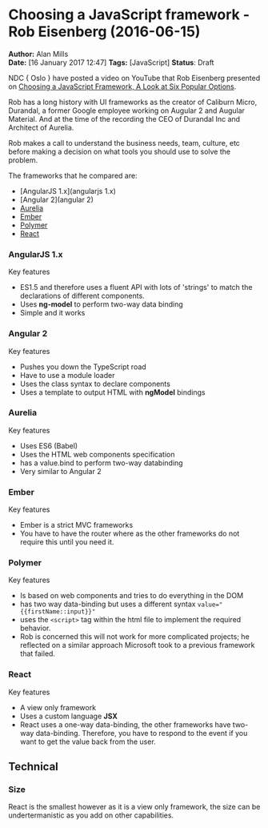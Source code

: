 Choosing a JavaScript framework - Rob Eisenberg (2016-06-15)
============================================================
**Author:** Alan Mills  
**Date:** [16 January 2017 12:47]
**Tags:** [JavaScript]
**Status**: Draft

NDC { Oslo } have posted a video on YouTube that Rob Eisenberg presented on [Choosing a JavaScript Framework, A Look at Six Popular Options](https://youtu.be/6I_GwgoGm1w).

Rob has a long history with UI frameworks as the creator of Caliburn Micro, Durandal, a former Google employee working on Augular 2 and Augular Material.  And at the time of the recording the CEO of Durandal Inc and Architect of Aurelia.

Rob makes a call to understand the business needs, team, culture, etc before making a decision on what tools you should use to solve the problem.

The frameworks that he compared are:
* [AngularJS 1.x](angularjs 1.x)
* [Angular 2](angular 2)
* [Aurelia](aurelia)
* [Ember](ember)
* [Polymer](polymer)
* [React](react)

### AngularJS 1.x
Key features
* ES1.5 and therefore uses a fluent API with lots of 'strings' to match the declarations of different components.
* Uses **ng-model** to perform two-way data binding
* Simple and it works

### Angular 2
Key features
* Pushes you down the TypeScript road
* Have to use a module loader
* Uses the class syntax to declare components
* Uses a template to output HTML with **ngModel** bindings

### Aurelia
Key features
* Uses ES6 (Babel)
* Uses the HTML web components specification
* has a value.bind to perform two-way databinding
* Very similar to Angular 2

### Ember
Key features
* Ember is a strict MVC frameworks
* You have to have the router where as the other frameworks do not require this until you need it.

### Polymer
Key features
* Is based on web components and tries to do everything in the DOM
* has two way data-binding but uses a different syntax `value="{{firstName::input}}"`
* uses the `<script>` tag within the html file to implement the required behavior.
* Rob is concerned this will not work for more complicated projects; he reflected on a similar approach Microsoft took to a previous framework that failed.

### React
Key features
* A view only framework
* Uses a custom language **JSX**
* React uses a one-way data-binding, the other frameworks have two-way data-binding.  Therefore, you have to respond to the event if you want to get the value back from the user.

Technical
---------
### Size
React is the smallest however as it is a view only framework, the size can be undertermanistic as you add on other capabilities.
